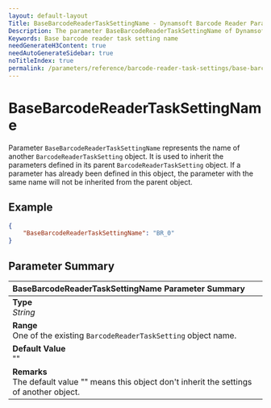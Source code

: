 ```yaml
---
layout: default-layout
Title: BaseBarcodeReaderTaskSettingName - Dynamsoft Barcode Reader Parameters
Description: The parameter BaseBarcodeReaderTaskSettingName of Dynamsoft Barcode Reader defines the name of base BarcodeReaderTaskSetting.
Keywords: Base barcode reader task setting name
needGenerateH3Content: true
needAutoGenerateSidebar: true
noTitleIndex: true
permalink: /parameters/reference/barcode-reader-task-settings/base-barcode-reader-task-setting-name.html
---
```


#  BaseBarcodeReaderTaskSettingName

Parameter `BaseBarcodeReaderTaskSettingName` represents the name of another `BarcodeReaderTaskSetting` object. It is used to inherit the parameters defined in its parent `BarcodeReaderTaskSetting` object. If a parameter has already been defined in this object, the parameter with the same name will not be inherited from the parent object.

## Example

```json
{
    "BaseBarcodeReaderTaskSettingName": "BR_0"
}
```

## Parameter Summary

| BaseBarcodeReaderTaskSettingName Parameter Summary |
| :----------------------------------------- |
| **Type**<br>*String* |
| **Range**<br>One of the existing `BarcodeReaderTaskSetting` object name. |
| **Default Value**<br>"" |
| **Remarks**<br>The default value "" means this object don't inherit the settings of another object. |

